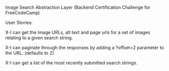 Image Search Abstraction Layer (Backend Certification Challenge for FreeCodeCamp)


User Stories: 

X-I can get the image URLs, alt text and page urls for a set of images relating 
to a given search string.

X-I can paginate through the responses by adding a ?offset=2 parameter to the URL.
(defaults to 2)

X-I can get a list of the most recently submitted search strings.